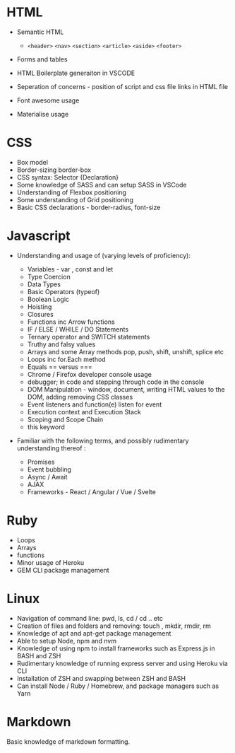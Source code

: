 # HTML

* Semantic HTML
  * `<header>` `<nav>` `<section>` `<article>` `<aside>` `<footer>`

* Forms and tables


* HTML Boilerplate generaiton in VSCODE
* Seperation of concerns - position of script and css file links in HTML file

* Font awesome usage

* Materialise usage

# CSS

* Box model
* Border-sizing border-box
* CSS syntax: Selector {Declaration}
* Some knowledge of SASS and can setup SASS in VSCode
* Understanding of Flexbox positioning
* Some understanding of Grid positioning
* Basic CSS declarations - border-radius, font-size

# Javascript

* Understanding and usage of (varying levels of proficiency):
   
   * Variables - var , const and let
   * Type Coercion
   * Data Types
   * Basic Operators (typeof)
   * Boolean Logic
   * Hoisting
   * Closures
   * Functions inc Arrow functions
   * IF / ELSE / WHILE / DO Statements
   * Ternary operator and SWITCH statements
   * Truthy and falsy values
   * Arrays and some Array methods pop, push, shift, unshift, splice etc
   * Loops inc for.Each method
   * Equals == versus === 
   * Chrome / Firefox developer console usage 
   * debugger; in code and stepping through code in the console
   * DOM Manipulation - window, document, writing HTML values to the DOM, adding removing CSS classes
   * Event listeners and function(e) listen for event
   * Execution context and Execution Stack 
   * Scoping and Scope Chain
   * this keyword

* Familiar with the following terms, and possibly rudimentary understanding thereof :

   * Promises
   * Event bubbling
   * Async / Await 
   * AJAX
   * Frameworks - React / Angular / Vue / Svelte

# Ruby 

* Loops
* Arrays 
* functions
* Minor usage of Heroku
* GEM CLI package management

# Linux

* Navigation of command line: pwd, ls, cd / cd .. etc
* Creation of files and folders and removing: touch , mkdir, rmdir, rm
* Knowledge of apt and apt-get package management
* Able to setup Node, npm and nvm
* Knowledge of using npm to install frameworks such as Express.js in BASH and ZSH
* Rudimentary knowledge of running express server and using Heroku via CLI
* Installation of ZSH and swapping between ZSH and BASH
* Can install Node / Ruby / Homebrew, and package managers such as Yarn

# Markdown

Basic knowledge of markdown formatting.